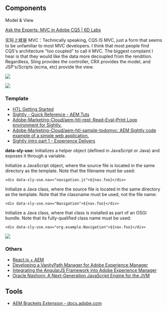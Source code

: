 ## Components

Model & View

[Ask the Experts: MVC in Adobe CQ5 | 6D Labs](http://labs.6dglobal.com/blog/2013-05-20/ask-experts-mvc-adobe-cq5/)

实际上就是 MVC：Technically speaking, CQ5 IS MVC, just a form that seems to be unfamiliar to most MVC developers. I think that most people find CQ5's architecture "too coupled" to call it MVC. The biggest complaint I hear is that they would like the data more decoupled from the rendition. Regardless, Sling provides the controller, CRX provides the model, and JSP's/Scripts (ecma, etc) provide the view.

![](http://7xjbdq.com1.z0.glb.clouddn.com/images/2016/1469608623653.png)

![](http://7xjbdq.com1.z0.glb.clouddn.com/images/2016/1469608844086.png)

### Template

- [HTL Getting Started](https://docs.adobe.com/docs/en/htl/getting-started.html)
- [Sightly - Quick Reference - AEM Tuts](http://aemtuts.com/aem-sightly-quick-reference/)
- [Adobe-Marketing-Cloud/aem-htl-repl: Read–Eval–Print Loop environment for Sightly.](https://github.com/Adobe-Marketing-Cloud/aem-htl-repl)
- [Adobe-Marketing-Cloud/aem-htl-sample-todomvc: AEM Sightly code example of a simple web application.](https://github.com/Adobe-Marketing-Cloud/aem-htl-sample-todomvc)
- [Sightly intro part 1 - Experience Delivers](http://blogs.adobe.com/experiencedelivers/experience-management/sightly-intro-part-1/)

**data-sly-use**: Initializes a helper object (defined in JavaScript or Java) and exposes it through a variable.

Initialize a JavaScript object, where the source file is located in the same directory as the template. Note that the filename must be used:

    <div data-sly-use.nav="navigation.js">${nav.foo}</div>


Initialize a Java class, where the source file is located in the same directory as the template. Note that the classname must be used, not the file name:

    <div data-sly-use.nav="Navigation">${nav.foo}</div>

Initialize a Java class, where that class is installed as part of an OSGi bundle. Note that its fully-qualified class name must be used:

    <div data-sly-use.nav="org.example.Navigation">${nav.foo}</div>

![](http://7xjbdq.com1.z0.glb.clouddn.com/images/2016/1469608153580.png)

### Others

- [React.js + AEM](http://slides.com/benwestrate/deck-1#/)
- [Developing a VanityPath Manager for Adobe Experience Manager](https://helpx.adobe.com/experience-manager/using/vanitypath.html)
- [Integrating the AngularJS Framework into Adobe Experience Manager](https://helpx.adobe.com/experience-manager/using/AngularJS.html)
- [Oracle Nashorn: A Next-Generation JavaScript Engine for the JVM](http://www.oracle.com/technetwork/articles/java/jf14-nashorn-2126515.html)


## Tools 

- [AEM Brackets Extension - docs.adobe.com](https://docs.adobe.com/content/docs/en/dev-tools/aem-brackets.html)